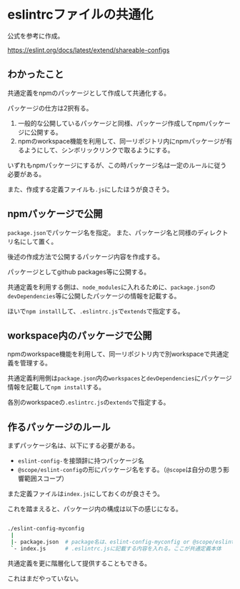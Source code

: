 # eslintrcファイルの共通化

公式を参考に作成。

https://eslint.org/docs/latest/extend/shareable-configs

## わかったこと

共通定義をnpmのパッケージとして作成して共通化する。

パッケージの仕方は2択有る。

1. 一般的な公開しているパッケージと同様、パッケージ作成してnpmパッケージに公開する。
2. npmのworkspace機能を利用して、同一リポジトリ内にnpmパッケージが有るようにして、シンボリックリンクで取るようにする。

いずれもnpmパッケージにするが、この時パッケージ名は一定のルールに従う必要がある。

また、作成する定義ファイルも`.js`にしたほうが良さそう。

## npmパッケージで公開

`package.json`でパッケージ名を指定。
また、パッケージ名と同様のディレクトリ名にして置く。

後述の作成方法で公開するパッケージ内容を作成する。

パッケージとしてgithub packages等に公開する。

共通定義を利用する側は、`node_modules`に入れるために、`package.json`の`devDependencies`等に公開したパッケージの情報を記載する。

ほいで`npm install`して、`.eslintrc.js`で`extends`で指定する。

## workspace内のパッケージで公開

npmのworkspace機能を利用して、同一リポジトリ内で別workspaceで共通定義を管理する。

共通定義利用側は`package.json`内の`workspaces`と`devDependencies`にパッケージ情報を記載して`npm install`する。

各別のworkspaceの`.eslintrc.js`の`extends`で指定する。

## 作るパッケージのルール

まずパッケージ名は、以下にする必要がある。

- `eslint-config-`を接頭辞に持つパッケージ名
- `@scope/eslint-config`の形にパッケージ名をする。（`@scope`は自分の思う影響範囲スコープ）

また定義ファイルは`index.js`にしておくのが良さそう。

これを踏まえると、パッケージ内の構成は以下の感じになる。

```bash

./eslint-config-myconfig
 |
 |- package.json  # package名は、eslint-config-myconfig or @scope/eslint-configのいずれか。
 `- index.js      # .eslintrc.jsに記載する内容を入れる。ここが共通定義本体
```

共通定義を更に階層化して提供することもできる。

これはまだやっていない。
